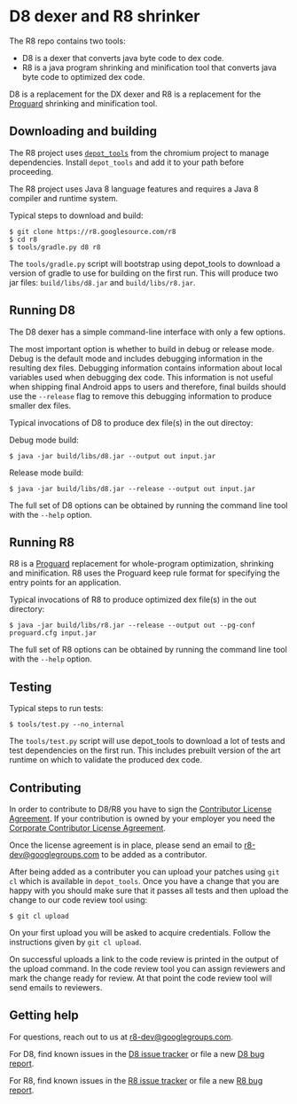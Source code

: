 # D8 dexer and R8 shrinker

The R8 repo contains two tools:

- D8 is a dexer that converts java byte code to dex code.
- R8 is a java program shrinking and minification tool that converts java byte
  code to optimized dex code.

D8 is a replacement for the DX dexer and R8 is a replacement for
the [Proguard](https://www.guardsquare.com/en/proguard) shrinking and
minification tool.

## Downloading and building

The R8 project uses [`depot_tools`](https://www.chromium.org/developers/how-tos/install-depot-tools)
from the chromium project to manage dependencies. Install `depot_tools` and add it to
your path before proceeding.

The R8 project uses Java 8 language features and requires a Java 8 compiler
and runtime system.

Typical steps to download and build:


    $ git clone https://r8.googlesource.com/r8
    $ cd r8
    $ tools/gradle.py d8 r8

The `tools/gradle.py` script will bootstrap using depot_tools to download
a version of gradle to use for building on the first run. This will produce
two jar files: `build/libs/d8.jar` and `build/libs/r8.jar`.

## Running D8

The D8 dexer has a simple command-line interface with only a few options.

The most important option is whether to build in debug or release mode.  Debug
is the default mode and includes debugging information in the resulting dex
files. Debugging information contains information about local variables used
when debugging dex code. This information is not useful when shipping final
Android apps to users and therefore, final builds should use the `--release`
flag to remove this debugging information to produce smaller dex files.

Typical invocations of D8 to produce dex file(s) in the out directoy:

Debug mode build:

    $ java -jar build/libs/d8.jar --output out input.jar

Release mode build:

    $ java -jar build/libs/d8.jar --release --output out input.jar

The full set of D8 options can be obtained by running the command line tool with
the `--help` option.

## Running R8

R8 is a [Proguard](https://www.guardsquare.com/en/proguard) replacement for
whole-program optimization, shrinking and minification. R8 uses the Proguard
keep rule format for specifying the entry points for an application.

Typical invocations of R8 to produce optimized dex file(s) in the out directory:

    $ java -jar build/libs/r8.jar --release --output out --pg-conf proguard.cfg input.jar

The full set of R8 options can be obtained by running the command line tool with
the `--help` option.

## Testing

Typical steps to run tests:

    $ tools/test.py --no_internal

The `tools/test.py` script will use depot_tools to download a lot of tests
and test dependencies on the first run. This includes prebuilt version of the
art runtime on which to validate the produced dex code.

## Contributing

In order to contribute to D8/R8 you have to sign the
[Contributor License Agreement](https://cla.developers.google.com/about/google-individual).
If your contribution is owned by your employer you need the
[Corporate Contributor License Agreement](https://cla.developers.google.com/about/google-corporate).

Once the license agreement is in place, please send an email to
[r8-dev@googlegroups.com](mailto:r8-dev@googlegroups.com) to be added as a
contributor.

After being added as a contributer you can upload your patches
using `git cl` which is available in `depot_tools`. Once you have a
change that you are happy with you should make sure that it passes
all tests and then upload the change to our code review tool using:

    $ git cl upload

On your first upload you will be asked to acquire credentials. Follow the
instructions given by `git cl upload`.

On successful uploads a link to the code review is printed in the
output of the upload command. In the code review tool you can
assign reviewers and mark the change ready for review. At that
point the code review tool will send emails to reviewers.

## Getting help

For questions, reach out to us at
[r8-dev@googlegroups.com](mailto:r8-dev@googlegroups.com).

For D8, find known issues in the
[D8 issue tracker](https://issuetracker.google.com/issues?q=componentid:317603)
or file a new
[D8 bug report](https://issuetracker.google.com/issues/new?component=317603).

For R8, find known issues in the
[R8 issue tracker](https://issuetracker.google.com/issues?q=componentid:326788)
or file a new
[R8 bug report](https://issuetracker.google.com/issues/new?component=326788).
